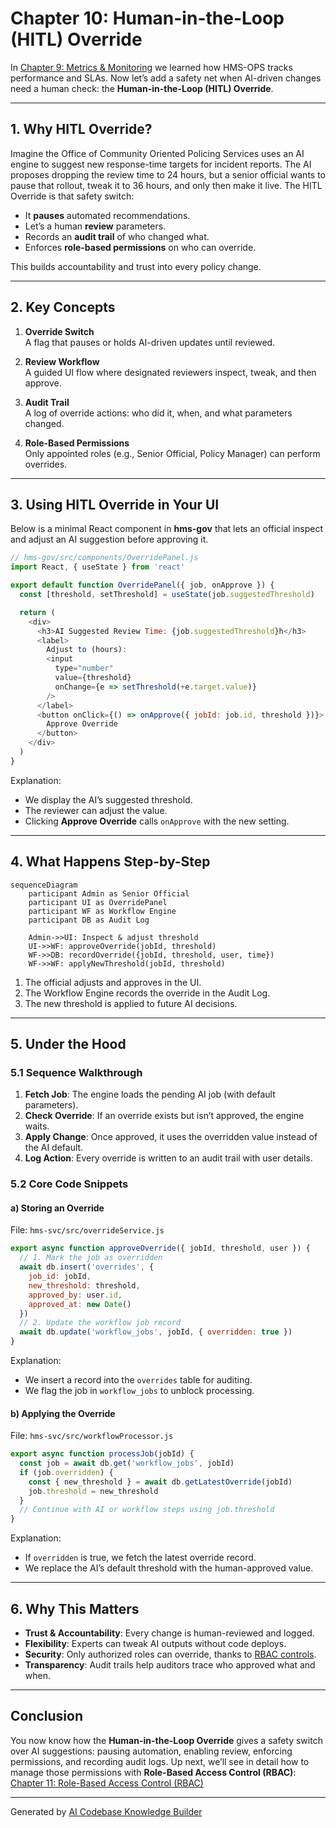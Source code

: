 # Chapter 10: Human-in-the-Loop (HITL) Override

In [Chapter 9: Metrics & Monitoring](09_metrics___monitoring_.md) we learned how HMS-OPS tracks performance and SLAs. Now let’s add a safety net when AI-driven changes need a human check: the **Human-in-the-Loop (HITL) Override**.

---

## 1. Why HITL Override?

Imagine the Office of Community Oriented Policing Services uses an AI engine to suggest new response-time targets for incident reports. The AI proposes dropping the review time to 24 hours, but a senior official wants to pause that rollout, tweak it to 36 hours, and only then make it live. The HITL Override is that safety switch:

- It **pauses** automated recommendations.
- Let’s a human **review** parameters.
- Records an **audit trail** of who changed what.
- Enforces **role-based permissions** on who can override.

This builds accountability and trust into every policy change.

---

## 2. Key Concepts

1. **Override Switch**  
   A flag that pauses or holds AI-driven updates until reviewed.

2. **Review Workflow**  
   A guided UI flow where designated reviewers inspect, tweak, and then approve.

3. **Audit Trail**  
   A log of override actions: who did it, when, and what parameters changed.

4. **Role-Based Permissions**  
   Only appointed roles (e.g., Senior Official, Policy Manager) can perform overrides.

---

## 3. Using HITL Override in Your UI

Below is a minimal React component in **hms-gov** that lets an official inspect and adjust an AI suggestion before approving it.

```js
// hms-gov/src/components/OverridePanel.js
import React, { useState } from 'react'

export default function OverridePanel({ job, onApprove }) {
  const [threshold, setThreshold] = useState(job.suggestedThreshold)

  return (
    <div>
      <h3>AI Suggested Review Time: {job.suggestedThreshold}h</h3>
      <label>
        Adjust to (hours):
        <input
          type="number"
          value={threshold}
          onChange={e => setThreshold(+e.target.value)}
        />
      </label>
      <button onClick={() => onApprove({ jobId: job.id, threshold })}>
        Approve Override
      </button>
    </div>
  )
}
```

Explanation:
- We display the AI’s suggested threshold.
- The reviewer can adjust the value.
- Clicking **Approve Override** calls `onApprove` with the new setting.

---

## 4. What Happens Step-by-Step

```mermaid
sequenceDiagram
    participant Admin as Senior Official
    participant UI as OverridePanel
    participant WF as Workflow Engine
    participant DB as Audit Log

    Admin->>UI: Inspect & adjust threshold
    UI->>WF: approveOverride(jobId, threshold)
    WF->>DB: recordOverride({jobId, threshold, user, time})
    WF->>WF: applyNewThreshold(jobId, threshold)
```

1. The official adjusts and approves in the UI.  
2. The Workflow Engine records the override in the Audit Log.  
3. The new threshold is applied to future AI decisions.

---

## 5. Under the Hood

### 5.1 Sequence Walkthrough

1. **Fetch Job**: The engine loads the pending AI job (with default parameters).  
2. **Check Override**: If an override exists but isn’t approved, the engine waits.  
3. **Apply Change**: Once approved, it uses the overridden value instead of the AI default.  
4. **Log Action**: Every override is written to an audit trail with user details.

### 5.2 Core Code Snippets

#### a) Storing an Override

File: `hms-svc/src/overrideService.js`

```js
export async function approveOverride({ jobId, threshold, user }) {
  // 1. Mark the job as overridden
  await db.insert('overrides', {
    job_id: jobId,
    new_threshold: threshold,
    approved_by: user.id,
    approved_at: new Date()
  })
  // 2. Update the workflow job record
  await db.update('workflow_jobs', jobId, { overridden: true })
}
```

Explanation:
- We insert a record into the `overrides` table for auditing.
- We flag the job in `workflow_jobs` to unblock processing.

#### b) Applying the Override

File: `hms-svc/src/workflowProcessor.js`

```js
export async function processJob(jobId) {
  const job = await db.get('workflow_jobs', jobId)
  if (job.overridden) {
    const { new_threshold } = await db.getLatestOverride(jobId)
    job.threshold = new_threshold
  }
  // Continue with AI or workflow steps using job.threshold
}
```

Explanation:
- If `overridden` is true, we fetch the latest override record.
- We replace the AI’s default threshold with the human-approved value.

---

## 6. Why This Matters

- **Trust & Accountability**: Every change is human-reviewed and logged.  
- **Flexibility**: Experts can tweak AI outputs without code deploys.  
- **Security**: Only authorized roles can override, thanks to [RBAC controls](11_role_based_access_control__rbac__.md).  
- **Transparency**: Audit trails help auditors trace who approved what and when.

---

## Conclusion

You now know how the **Human-in-the-Loop Override** gives a safety switch over AI suggestions: pausing automation, enabling review, enforcing permissions, and recording audit logs. Up next, we’ll see in detail how to manage those permissions with **Role-Based Access Control (RBAC)**:  
[Chapter 11: Role-Based Access Control (RBAC)](11_role_based_access_control__rbac__.md)

---

Generated by [AI Codebase Knowledge Builder](https://github.com/The-Pocket/Tutorial-Codebase-Knowledge)